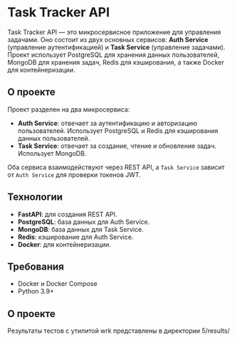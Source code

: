 # Task Tracker API

Task Tracker API — это микросервисное приложение для управления задачами. Оно состоит из двух основных сервисов: **Auth Service** (управление аутентификацией) и **Task Service** (управление задачами). Проект использует PostgreSQL для хранения данных пользователей, MongoDB для хранения задач, Redis для кэширования, а также Docker для контейнеризации.

## О проекте

Проект разделен на два микросервиса:
- **Auth Service**: отвечает за аутентификацию и авторизацию пользователей. Использует PostgreSQL и Redis для кэширования данных пользователей.
- **Task Service**: отвечает за создание, чтение и обновление задач. Использует MongoDB.

Оба сервиса взаимодействуют через REST API, а `Task Service` зависит от `Auth Service` для проверки токенов JWT.

## Технологии

- **FastAPI**: для создания REST API.
- **PostgreSQL**: база данных для Auth Service.
- **MongoDB**: база данных для Task Service.
- **Redis**: кэширование для Auth Service.
- **Docker**: для контейнеризации.

## Требования

- Docker и Docker Compose
- Python 3.9+

## О проекте

Результаты тестов с утилитой wrk представлены в директории 5/results/